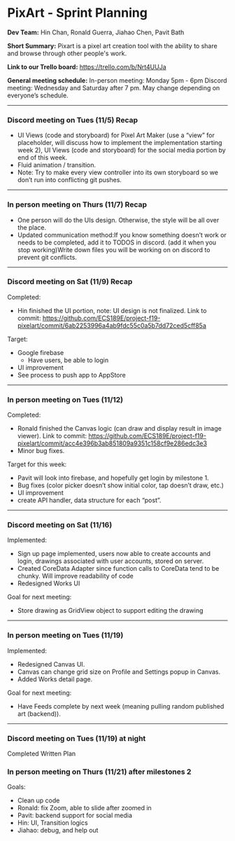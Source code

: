 # PixArt - Sprint Planning

**Dev Team:** Hin Chan, Ronald Guerra, Jiahao Chen, Pavit Bath

**Short Summary:** Pixart is a pixel art creation tool with the ability to share and browse through other people's work.

**Link to our Trello board:** https://trello.com/b/Nrt4UUJa

**General meeting schedule:**
In-person meeting: Monday 5pm - 6pm
Discord meeting: Wednesday and Saturday after 7 pm. May change depending on everyone’s schedule.


---


### Discord meeting on Tues (11/5) Recap
- UI Views (code and storyboard) for Pixel Art Maker (use a “view” for placeholder, will discuss how to implement the implementation starting week 2), UI Views (code and storyboard) for the social media portion by end of this week.
- Fluid animation / transition. 
- Note: Try to make every view controller into its own storyboard so we don’t run into conflicting git pushes.
---


### In person meeting on Thurs (11/7) Recap
- One person will do the UIs design. Otherwise, the style will be all over the place.
- Updated communication method:If you know something doesn’t work or needs to be completed, add it to TODOS in discord. (add it when you stop working)Write down files you will be working on on discord to prevent git conflicts.
---


### Discord meeting on Sat (11/9) Recap
Completed:
- Hin finished the UI portion, note: UI design is not finalized. Link to commit: https://github.com/ECS189E/project-f19-pixelart/commit/6ab2253996a4ab9fdc55c0a5b7dd72ced5cff85a

Target:
- Google firebase
  - Have users, be able to login
- UI improvement
- See process to push app to AppStore
---


### In person meeting on Tues (11/12)
Completed:
- Ronald finished the Canvas logic (can draw and display result in image viewer). Link to commit: https://github.com/ECS189E/project-f19-pixelart/commit/acc4e396b3ab851809a9351c158cf9e286edc3e3
- Minor bug fixes.

Target for this week:
- Pavit will look into firebase, and hopefully get login by milestone 1.
- Bug fixes (color picker doesn’t show initial color, tap doesn’t draw, etc.)
- UI improvement
- create API handler, data structure for each “post”.
---


### Discord meeting on Sat (11/16)
Implemented:
- Sign up page implemented, users now able to create accounts and login, drawings associated with user accounts, stored on server. 
- Created CoreData Adapter since function calls to CoreData tend to be chunky. Will improve readability of code
- Redesigned Works UI

Goal for next meeting:
- Store drawing as GridView object to support editing the drawing
---


### In person meeting on Tues (11/19)
Implemented:
- Redesigned Canvas UI.
- Canvas can change grid size on Profile and Settings popup in Canvas.
- Added Works detail page.

Goal for next meeting:
- Have Feeds complete by next week (meaning pulling random published art (backend)).
---


### Discord meeting on Tues (11/19) at night
Completed Written Plan


### In person meeting on Thurs (11/21) after milestones 2

Goals:
- Clean up code
- Ronald: fix Zoom, able to slide after zoomed in
- Pavit: backend support for social media
- Hin: UI, Transition logics
- Jiahao: debug, and help out

